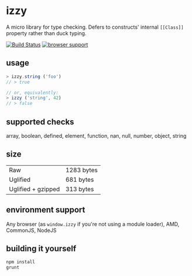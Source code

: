 # izzy

A micro library for type checking. Defers to constructs' internal `[[Class]]` property rather than duck typing.

[![Build Status](https://travis-ci.org/eighttrackmind/izzy.png)](https://travis-ci.org/eighttrackmind/izzy.png)
[![browser support](https://ci.testling.com/eighttrackmind/izzy.png)](https://ci.testling.com/eighttrackmind/izzy)

## usage

```js
> izzy.string ('foo')
// > true

// or, equivalently:
> izzy ('string', 42)
// > false
```

## supported checks

array, boolean, defined, element, function, nan, null, number, object, string

## size

|						|				|
|-----------------------|---------------|
| Raw					| 1283 bytes	|
| Uglified				| 681 bytes		|
| Uglified + gzipped	| 313 bytes		|

## environment support

Any browser (as `window.izzy` if you're not using a module loader), AMD, CommonJS, NodeJS

## building it yourself

```bash
npm install
grunt
```